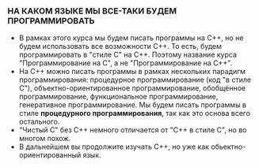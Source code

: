 ### НА КАКОМ ЯЗЫКЕ МЫ ВСЕ-ТАКИ БУДЕМ ПРОГРАММИРОВАТЬ 
* В рамках этого курса мы будем писать программы на С++, но не будем использовать все возможности С++. То есть, будем программировать в "стиле С" на С++. Поэтому название курса "Программирование на С", а не "Программирование на С++".
* На C++ можно писать программы в рамках нескольких парадигм программирования: процедурное программирование (код "в стиле C"), объектно-ориентированное программирование, обобщённое программирование, функциональное программирование, генеративное программирование. Мы будем писать программы в стиле **процедурного программирования**, так как это основа всего остального.
* "Чистый С" без С++ немного отличается от "С++ в стиле С", но во многом похож.
* В дальнейшем вы продолжите изучать С++, но уже как обьектно-ориентированный язык.
